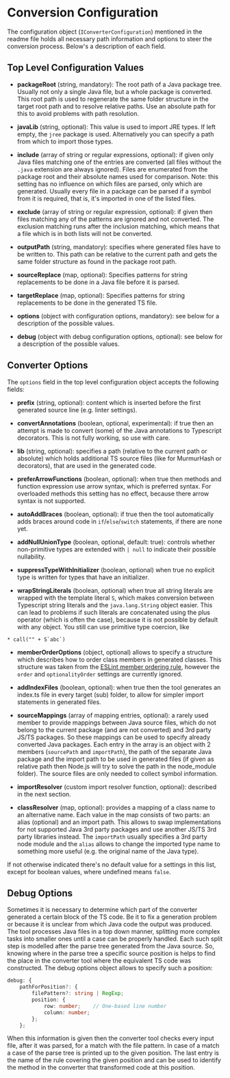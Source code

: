 # Conversion Configuration

The configuration object (`IConverterConfiguration`) mentioned in the readme file holds all necessary path information and options to steer the conversion process. Below's a description of each field.

## Top Level Configuration Values

* **packageRoot** (string, mandatory): The root path of a Java package tree. Usually not only a single Java file, but a whole package is converted. This root path is used to regenerate the same folder structure in the target root path and to resolve relative paths. Use an absolute path for this to avoid problems with path resolution.

* **javaLib** (string, optional): This value is used to import JRE types. If left empty, the `jree` package is used. Alternatively you can specify a path from which to import those types.

* **include** (array of string or regular expressions, optional): if given only Java files matching one of the entries are converted (all files without the `.java` extension are always ignored). Files are enumerated from the package root and their absolute names used for comparison.
Note: this setting has no influence on which files are parsed, only which are generated. Usually every file in a package can be parsed if a symbol from it is required, that is, it's imported in one of the listed files.

* **exclude** (array of string or regular expression, optional): if given then files matching any of the patterns are ignored and not converted. The exclusion matching runs after the inclusion matching, which means that a file which is in both lists will not be converted.

* **outputPath** (string, mandatory): specifies where generated files have to be written to. This path can be relative to the current path and gets the same folder structure as found in the package root path.

* **sourceReplace** (map, optional): Specifies patterns for string replacements to be done in a Java file before it is parsed.

* **targetReplace** (map, optional): Specifies patterns for string replacements to be done in the generated TS file.

* **options** (object with configuration options, mandatory): see below for a description of the possible values.

* **debug** (object with debug configuration options, optional): see below for a description of the possible values.

## Converter Options

The `options` field in the top level configuration object accepts the following fields:

* **prefix** (string, optional): content which is inserted before the first generated source line (e.g. linter settings).

* **convertAnnotations** (boolean, optional, experimental): if true then an attempt is made to convert (some) of the Java annotations to Typescript decorators. This is not fully working, so use with care.

* **lib** (string, optional): specifies a path (relative to the current path or absolute) which holds additional TS source files (like for MurmurHash or decorators), that are used in the generated code.

* **preferArrowFunctions** (boolean, optional): when true then methods and function expression use arrow syntax, which is preferred syntax. For overloaded methods this setting has no effect, because there arrow syntax is not supported.

* **autoAddBraces** (boolean, optional): if true then the tool automatically adds braces around code in `if`/`else`/`switch` statements, if there are none yet.

* **addNullUnionType** (boolean, optional, default: true): controls whether non-primitive types are extended with `| null` to indicate their possible nullability.

* **suppressTypeWithInitializer** (boolean, optional) when true no explicit type is written for types that have an initializer.

* **wrapStringLiterals** (boolean, optional) when true all string literals are wrapped with the template literal `S`, which makes conversion between Typescript string literals and the `java.lang.String` object easier. This can lead to problems if such literals are concatenated using the plus operator (which is often the case), because it is not possible by default with any object. You still can use primitive type coercion, like

```
* call("" + S`abc`)
```

* **memberOrderOptions** (object, optional) allows to specify a structure which describes how to order class members in generated classes. This structure was taken from the [ESLint member ordering rule](https://typescript-eslint.io/rules/member-ordering/#options), however the `order` and `optionalityOrder` settings are currently ignored.

* **addIndexFiles** (boolean, optional): when true then the tool generates an index.ts file in every target (sub) folder, to allow for simpler import statements in generated files.

* **sourceMappings** (array of mapping entries, optional): a rarely used member to provide mappings between Java source files, which do not belong to the current package (and are not converted) and 3rd party JS/TS packages. So these mappings can be used to specify already converted Java packages. Each entry in the array is an object with 2 members (`sourcePath` and `importPath`), the path of the separate Java package and the import path to be used in generated files (if given as relative path then Node.js will try to solve the path in the node_module folder). The source files are only needed to collect symbol information.

* **importResolver** (custom import resolver function, optional): described in the next section.

* **classResolver** (map, optional): provides a mapping of a class name to an alternative name. Each value in the map consists of two parts: an alias (optional) and an import path. This allows to swap implementations for not supported Java 3rd party packages and use another JS/TS 3rd party libraries instead. The `importPath` usually specifies a 3rd party node module and the `alias` allows to change the imported type name to something more useful (e.g. the original name of the Java type).

If not otherwise indicated there's no default value for a settings in this list, except for boolean values, where undefined means `false`.

## Debug Options

Sometimes it is necessary to determine which part of the converter generated a certain block of the TS code. Be it to fix a generation problem or because it is unclear from which Java code the output was produced. The tool processes Java files in a top down manner, splitting more complex tasks into smaller ones until a case can be properly handled. Each such split step is modelled after the parse tree generated from the Java source. So, knowing where in the parse tree a specific source position is helps to find the place in the converter tool where the equivalent TS code was constructed. The debug options object allows to specify such a position:

```typescript
debug: {
    pathForPosition?: {
        filePattern?: string | RegExp;
        position: {
            row: number;    // One-based line number
            column: number;
        };
    };
```

When this information is given then the converter tool checks every input file, after it was parsed, for a match with the file pattern. In case of a match a case of the parse tree is printed up to the given position. The last entry is the name of the rule covering the given position and can be used to identify the method in the converter that transformed code at this position.
